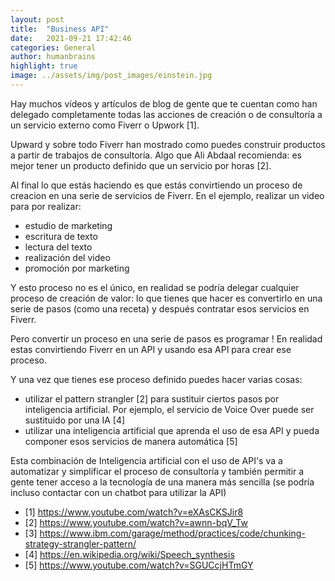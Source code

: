 ```yaml
---
layout: post
title:  "Business API"
date:   2021-09-21 17:42:46
categories: General
author: humanbrains
highlight: true
image: ../assets/img/post_images/einstein.jpg
---
```

Hay muchos vídeos y artículos de blog de gente que te cuentan como han delegado completamente todas las acciones de creación o de consultoría a un servicio externo como Fiverr o Upwork [1].

Upward y sobre todo Fiverr han mostrado como puedes construir productos a partir de trabajos de consultoría. Algo que Ali Abdaal recomienda: es mejor tener un producto definido que un servicio por horas [2].

Al final lo que estás haciendo es que estás convirtiendo un proceso de creacion en una serie de servicios de Fiverr. En el ejemplo, realizar un video para por realizar:
- estudio de marketing
- escritura de texto
- lectura del texto
- realización del video 
- promoción por marketing 

Y esto proceso no es el único, en realidad se podría delegar cualquier proceso de creación de valor: lo que tienes que hacer es convertirlo en una serie de pasos (como una receta) y después contratar esos servicios en Fiverr.

Pero convertir un proceso en una serie de pasos es programar ! En realidad estas convirtiendo Fiverr en un API y usando esa API para crear ese proceso. 

Y una vez que tienes ese proceso definido puedes hacer varias cosas:
- utilizar el pattern strangler [2] para sustituir ciertos pasos por inteligencia artificial. Por ejemplo, el servicio de Voice Over puede ser sustituido por una IA [4]
- utilizar una inteligencia artificial que aprenda el uso de esa API y pueda componer esos servicios de manera automática [5]

Esta combinación de Inteligencia artificial con el uso de API's va a automatizar y simplificar el proceso de consultoría y también permitir a gente tener acceso a la tecnología de una manera más sencilla (se podría incluso contactar con un chatbot para utilizar la API)

- [1] https://www.youtube.com/watch?v=eXAsCKSJir8
- [2] https://www.youtube.com/watch?v=awnn-bqV_Tw
- [3] https://www.ibm.com/garage/method/practices/code/chunking-strategy-strangler-pattern/
- [4] https://en.wikipedia.org/wiki/Speech_synthesis
- [5] https://www.youtube.com/watch?v=SGUCcjHTmGY
